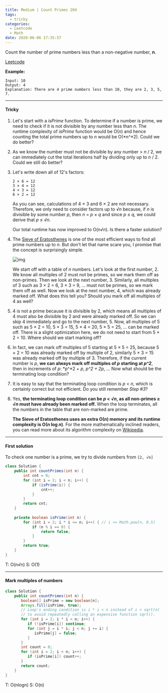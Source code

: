 ```yaml
---
title: Medium | Count Primes 204
tags:
  - tricky
categories:
  - Leetcode
  - Math
date: 2020-06-06 17:35:57
---
```


Count the number of prime numbers less than a non-negative number, **n**.

[Leetcode](https://leetcode.com/problems/count-primes/)

<!--more-->

**Example:**

```
Input: 10
Output: 4
Explanation: There are 4 prime numbers less than 10, they are 2, 3, 5, 7.
```

---

#### Tricky 

1. Let's start with a *isPrime* function. To determine if a number is prime, we need to check if it is not divisible by any number less than *n*. The runtime complexity of *isPrime* function would be O(*n*) and hence counting the total prime numbers up to *n* would be O(*n^*2). Could we do better?

2. As we know the number must not be divisible by any number > *n* / 2, we can immediately cut the total iterations half by dividing only up to *n* / 2. Could we still do better?

3. Let's write down all of 12's factors:

   ```
   2 × 6 = 12
   3 × 4 = 12
   4 × 3 = 12
   6 × 2 = 12
   ```

   As you can see, calculations of 4 × 3 and 6 × 2 are not necessary. Therefore, we only need to consider factors up to √*n* because, if *n* is divisible by some number *p*, then *n* = *p* × *q* and since *p* ≤ *q*, we could derive that *p* ≤ √*n*.

   Our total runtime has now improved to O(n√*n*). Is there a faster solution?

4. The [Sieve of Eratosthenes](http://en.wikipedia.org/wiki/Sieve_of_Eratosthenes) is one of the most efficient ways to find all prime numbers up to *n*. But don't let that name scare you, I promise that the concept is surprisingly simple.

   ![img](https://leetcode.com/static/images/solutions/Sieve_of_Eratosthenes_animation.gif)

   We start off with a table of *n* numbers. Let's look at the first number, 2. We know all multiples of 2 must not be primes, so we mark them off as non-primes. Then we look at the next number, 3. Similarly, all multiples of 3 such as 3 × 2 = 6, 3 × 3 = 9, ... must not be primes, so we mark them off as well. Now we look at the next number, 4, which was already marked off. What does this tell you? Should you mark off all multiples of 4 as well?

5. 4 is not a prime because it is divisible by 2, which means all multiples of 4 must also be divisible by 2 and were already marked off. So we can skip 4 immediately and go to the next number, 5. Now, all multiples of 5 such as 5 × 2 = 10, 5 × 3 = 15, 5 × 4 = 20, 5 × 5 = 25, ... can be marked off. There is a slight optimization here, we do not need to start from 5 × 2 = 10. Where should we start marking off?

6. In fact, we can mark off multiples of 5 starting at 5 × 5 = 25, because 5 × 2 = 10 was already marked off by multiple of 2, similarly 5 × 3 = 15 was already marked off by multiple of 3. Therefore, if the current number is *p*, **we can always mark off multiples of *p* starting at *p^2***, then in increments of *p*: *p^*2 + *p*, *p^*2 + 2*p*, ... Now what should be the terminating loop condition?

7. It is easy to say that the terminating loop condition is *p* < *n*, which is certainly correct but not efficient. Do you still remember *Step #3*?

8. Yes, **the terminating loop condition can be *p* < √*n*, as all non-primes ≥ √*n* must have already been marked off.** When the loop terminates, all the numbers in the table that are non-marked are prime.

   **The Sieve of Eratosthenes uses an extra O(*n*) memory and its runtime complexity is O(*n* log *n*)**. For the more mathematically inclined readers, you can read more about its algorithm complexity on [Wikipedia](http://en.wikipedia.org/wiki/Sieve_of_Eratosthenes#Algorithm_complexity).

---

#### First solution 

To check one number is a prime, we try to divide numbers from `[2, √n]`

```java
class Solution {
    public int countPrimes(int n) {
        int cnt = 0;
        for (int i = 2; i < n; i++) {
            if (isPrime(i)) {
                cnt++;
            }
        }
        return cnt;
    }
    
    private boolean isPrime(int n) {
        for (int i = 2; i * i <= n; i++) { // i <= Math.pow(n, 0.5)
            if (n % i == 0) {
                return false;
            }
        }
        return true;
    }
}
```

T: O(n√n)		S: O(1)

---

#### Mark multiples of numbers

```java
class Solution {
    public int countPrimes(int n) {
       boolean[] isPrime = new boolean[n];
       Arrays.fill(isPrime, true);
       // Loop's ending condition is i * i < n instead of i < sqrt(n)
       // to avoid repeatedly calling an expensive function sqrt().
       for (int i = 2; i * i < n; i++) {
          if (!isPrime[i]) continue;
          for (int j = i * i; j < n; j += i) {
             isPrime[j] = false;
          }
       }
       int count = 0;
       for (int i = 2; i < n; i++) {
          if (isPrime[i]) count++;
       }
       return count;
    }
}
```

T: O(nlogn)			S: O(n)



